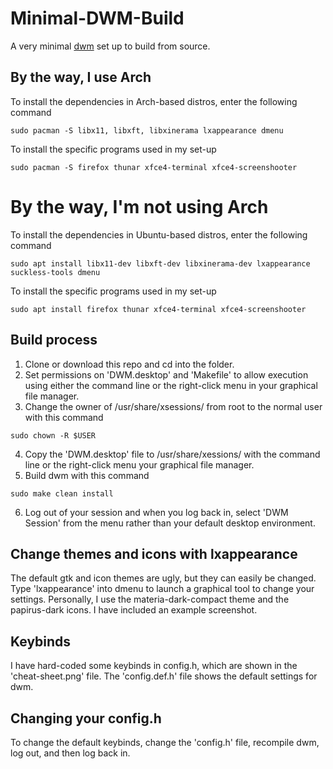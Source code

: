 # Minimal-DWM-Build

A very minimal [dwm](https://dwm.suckless.org/) set up to build from source.

## By the way, I use Arch

To install the dependencies in Arch-based distros, enter the following command

```
sudo pacman -S libx11, libxft, libxinerama lxappearance dmenu
```

To install the specific programs used in my set-up

```
sudo pacman -S firefox thunar xfce4-terminal xfce4-screenshooter
```

# By the way, I'm not using Arch

To install the dependencies in Ubuntu-based distros, enter the following command

```
sudo apt install libx11-dev libxft-dev libxinerama-dev lxappearance suckless-tools dmenu
```

To install the specific programs used in my set-up

```
sudo apt install firefox thunar xfce4-terminal xfce4-screenshooter 
```

## Build process

1. Clone or download this repo and cd into the folder.
2. Set permissions on 'DWM.desktop' and 'Makefile' to allow execution using either the command line or the right-click menu in your graphical file manager.
3. Change the owner of /usr/share/xsessions/ from root to the normal user with this command

```
sudo chown -R $USER
```
4. Copy the 'DWM.desktop' file to /usr/share/xessions/ with the command line or the right-click menu your graphical file manager.
5. Build dwm with this command

```
sudo make clean install
```
6. Log out of your session and when you log back in, select 'DWM Session' from the menu rather than your default desktop environment.

## Change themes and icons with lxappearance

The default gtk and icon themes are ugly, but they can easily be changed. Type 'lxappearance' into dmenu to launch a graphical tool to change your settings. Personally, I use the materia-dark-compact theme and the papirus-dark icons. I have included an example screenshot.

## Keybinds

I have hard-coded some keybinds in config.h, which are shown in the 'cheat-sheet.png' file. The 'config.def.h' file shows the default settings for dwm.

## Changing your config.h

To change the default keybinds, change the 'config.h' file, recompile dwm, log out, and then log back in.
